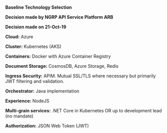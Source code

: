 
**Baseline Technology Selection**

**Decision made by NGRP API Service Platform ARB**

**Decision made on 21-Oct-19**

**Cloud:** Azure

**Cluster:** Kubernetes (AKS)

**Containers:** Docker with Azure Container Registry

**Document Storage:** CosmosDB, Azure Storage, Redis

**Ingress Security:** APIM. Mutual SSL/TLS where necessary but primarily JWT filtering and 
validation.

**Orchestrator:** Java implementation

**Experience:** NodeJS

**Multi-grain services:** .NET Core in Kubernetes OR up to development lead (no mandate)

**Authorization:** JSON Web Token (JWT)
